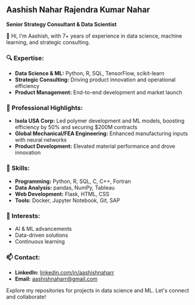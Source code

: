 <h2>Aashish Nahar Rajendra Kumar Nahar</h2>

<p><strong>Senior Strategy Consultant & Data Scientist</strong></p>

<p>👋 Hi, I'm Aashish, with 7+ years of experience in data science, machine learning, and strategic consulting.</p>

<h3>🔍 Expertise:</h3>
<ul>
  <li><strong>Data Science & ML:</strong> Python, R, SQL, TensorFlow, scikit-learn</li>
  <li><strong>Strategic Consulting:</strong> Driving product innovation and operational efficiency</li>
  <li><strong>Product Management:</strong> End-to-end development and market launch</li>
</ul>

<h3>💼 Professional Highlights:</h3>
<ul>
  <li><strong>Isola USA Corp:</strong> Led polymer development and ML models, boosting efficiency by 50% and securing $200M contracts</li>
  <li><strong>Global Mechanical/FEA Engineering:</strong> Enhanced manufacturing inputs with neural networks</li>
  <li><strong>Product Development:</strong> Elevated material performance and drove innovation</li>
</ul>

<h3>🔧 Skills:</h3>
<ul>
  <li><strong>Programming:</strong> Python, R, SQL, C, C++, Fortran</li>
  <li><strong>Data Analysis:</strong> pandas, NumPy, Tableau</li>
  <li><strong>Web Development:</strong> Flask, HTML, CSS</li>
  <li><strong>Tools:</strong> Docker, Jupyter Notebook, Git, SAP</li>
</ul>

<h3>🌱 Interests:</h3>
<ul>
  <li>AI & ML advancements</li>
  <li>Data-driven solutions</li>
  <li>Continuous learning</li>
</ul>

<h3>📫 Contact:</h3>
<ul>
  <li><strong>LinkedIn:</strong> <a href="https://linkedin.com/in/aashishnaharr">linkedin.com/in/aashishnaharr</a></li>
  <li><strong>Email:</strong> <a href="mailto:aashishnaharr@gmail.com">aashishnaharr@gmail.com</a></li>
</ul>

<p>Explore my repositories for projects in data science and ML. Let's connect and collaborate!</p>
